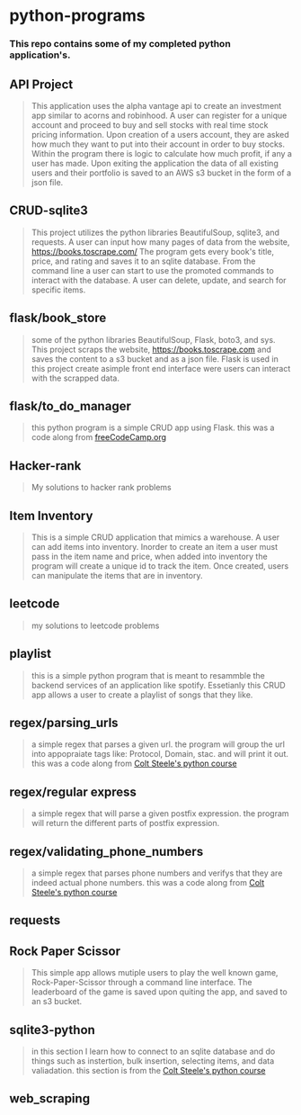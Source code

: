 # python-programs


### This repo contains some of my completed python application's.


## API Project
> This application uses the alpha vantage api to create an investment app similar to acorns and robinhood. A user can register for a unique account and proceed  to buy and sell stocks with real time stock pricing information. Upon creation of  a users account, they are asked how much they want to put into their account in order to buy stocks. Within the program there is logic to calculate how much profit, if any a user has made. Upon exiting the application the data of all existing users and their portfolio is saved to an AWS s3 bucket in the form of a json file.

## CRUD-sqlite3
> This project utilizes the python libraries BeautifulSoup, sqlite3, and requests. A user can input how many pages of data from the website, https://books.toscrape.com/ The program gets every book's title, price, and rating and saves it to an sqlite database. From the command line a user can start to use the promoted commands to interact with the database. A user can delete, update, and search for specific items. 
 
## flask/book_store
> some of the python libraries BeautifulSoup, Flask, boto3, and sys. This project scraps the website, https://books.toscrape.com and saves the content to a s3 bucket and as a json file. Flask is used in this project create asimple front end interface were users can interact with the scrapped data. 


## flask/to_do_manager 
> this python program is a simple CRUD app using Flask. this was a code along from [freeCodeCamp.org](https://www.youtube.com/watch?v=Z1RJmh_OqeA&t=2482s)


## Hacker-rank 
> My solutions to hacker rank problems

## Item Inventory
> This is a simple CRUD application that mimics a warehouse. A user can add items into inventory. Inorder to create an item a user must pass in the item name and price, when added into inventory the program will create a unique id to track the item. Once created, users can manipulate the items that are in inventory.

 ## leetcode
> my solutions to leetcode problems 

## playlist 
> this is a simple python program that is meant to resammble the backend services of an application like spotify. Essetianly this CRUD app allows a user to create a playlist of songs that they like. 

## regex/parsing_urls 
> a simple regex that parses a given url. the program will group the url into appopraiate tags like: Protocol, Domain, stac. and will print it out. this was a code along from [Colt Steele's python course](https://www.udemy.com/course/the-modern-python3-bootcamp/)


## regex/regular express 
> a simple regex that will parse a given postfix expression. the program will return the different parts of postfix expression. 

## regex/validating_phone_numbers
> a simple regex that parses phone numbers and verifys that they are indeed actual phone numbers. this was a code along from [Colt Steele's python course](https://www.udemy.com/course/the-modern-python3-bootcamp/)


## requests 



## Rock Paper Scissor
> This simple app allows mutiple users to play the well known game, Rock-Paper-Scissor through a command line interface. The leaderboard of the game is saved upon quiting the app, and saved to an s3 bucket.



## sqlite3-python 
> in this section I learn how to connect to an sqlite database and do things such as instertion, bulk insertion, selecting items, and data valiadation. this section is from the [Colt Steele's python course](https://www.udemy.com/course/the-modern-python3-bootcamp/)


## web_scraping 

 
 
